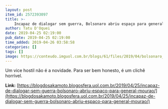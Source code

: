 ```yaml
---
layout: post
item_id: 2572393097
title: >-
    Incapaz de dialogar sem guerra, Bolsonaro abriu espaço para general Mourão
author: Tatu D'Oquei
date: 2019-04-25 02:19:00
pub_date: 2019-04-25 02:19:00
time_added: 2019-04-26 03:58:58
categories: []
tags: []
image: https://conteudo.imguol.com.br/blogs/61/files/2019/04/bolsonaro_mourao-615x300.jpg
---
```


Um vice hostil não é a novidade. Para ser bem honesto, é um clichê horrível.

**Link:** [https://blogdosakamoto.blogosfera.uol.com.br/2019/04/25/incapaz-de-dialogar-sem-guerra-bolsonaro-abriu-espaco-para-general-mourao/](https://blogdosakamoto.blogosfera.uol.com.br/2019/04/25/incapaz-de-dialogar-sem-guerra-bolsonaro-abriu-espaco-para-general-mourao/)

